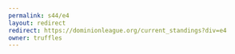```yaml
---
permalink: s44/e4
layout: redirect
redirect: https://dominionleague.org/current_standings?div=e4
owner: truffles
---
```

